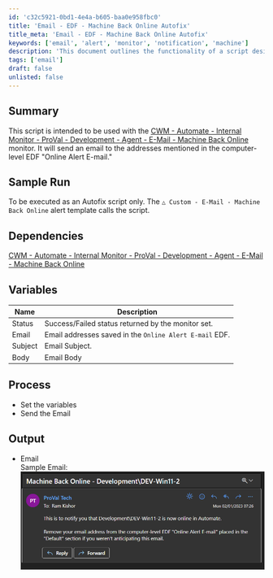```yaml
---
id: 'c32c5921-0bd1-4e4a-b605-baa0e958fbc0'
title: 'Email - EDF - Machine Back Online Autofix'
title_meta: 'Email - EDF - Machine Back Online Autofix'
keywords: ['email', 'alert', 'monitor', 'notification', 'machine']
description: 'This document outlines the functionality of a script designed to send email notifications when a monitored machine comes back online. It integrates with the CWM - Automate - Internal Monitor for effective monitoring and alerting.'
tags: ['email']
draft: false
unlisted: false
---
```


## Summary

This script is intended to be used with the [CWM - Automate - Internal Monitor - ProVal - Development - Agent - E-Mail - Machine Back Online](<../monitors/Agent - E-Mail - Machine Back Online.md>) monitor. It will send an email to the addresses mentioned in the computer-level EDF "Online Alert E-mail."

## Sample Run

To be executed as an Autofix script only. The `△ Custom - E-Mail - Machine Back Online` alert template calls the script.

## Dependencies

[CWM - Automate - Internal Monitor - ProVal - Development - Agent - E-Mail - Machine Back Online](<../monitors/Agent - E-Mail - Machine Back Online.md>)

## Variables

| Name    | Description                                         |
|---------|-----------------------------------------------------|
| Status  | Success/Failed status returned by the monitor set.  |
| Email   | Email addresses saved in the `Online Alert E-mail` EDF. |
| Subject | Email Subject.                                     |
| Body    | Email Body                                         |

## Process

- Set the variables
- Send the Email

## Output

- Email  
  Sample Email:  
  ![Sample Email](../../../static/img/Email---EDF---Machine-Back-Online-Autofix/image_1.png)



